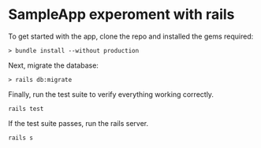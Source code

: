 # SampleApp experoment with rails

To get started with the app, clone the repo and installed the gems required:

```
> bundle install --without production
```
Next, migrate the database:
```
> rails db:migrate
```
Finally, run the test suite to verify everything working correctly.
```
rails test
```
If the test suite passes, run the rails server.
```
rails s
```
